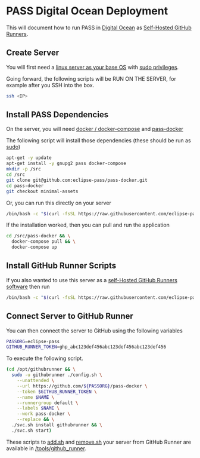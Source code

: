 # PASS Digital Ocean Deployment

This will document how to run PASS in [Digital Ocean](https://www.digitalocean.com)
as [Self-Hosted GitHub Runners](/docs/infra/self_hosted_github_runners.md).

## Create Server

You will first need a
[linux server as your base OS](https://docs.digitalocean.com/products/droplets/how-to/create/)
with [sudo privileges](https://en.wikipedia.org/wiki/Sudo).

Going forward, the following scripts will be RUN ON THE SERVER, for example
after you SSH into the box.

```bash
ssh <IP>
```

## Install PASS Dependencies

On the server, you will need [docker / docker-compose](https://docs.docker.com/compose/) and [pass-docker](https://github.com/eclipse-pass/pass-docker)

The following script will install those dependencies (these should be run as [sudo](https://en.wikipedia.org/wiki/Sudo))

```bash
apt-get -y update
apt-get install -y gnupg2 pass docker-compose
mkdir -p /src
cd /src
git clone git@github.com:eclipse-pass/pass-docker.git
cd pass-docker
git checkout minimal-assets
```

Or, you can run this directly on your server

```bash
/bin/bash -c "$(curl -fsSL https://raw.githubusercontent.com/eclipse-pass/main/main/tools/github_runner/deps.sh)"
```

If the installation worked, then you can pull and run the application

```bash
cd /src/pass-docker && \
  docker-compose pull && \
  docker-compose up
```

## Install GitHub Runner Scripts

If you also wanted to use this server as a
[self-Hosted GitHub Runners software](/docs/infra/self_hosted_github_runners.md)
then run

```bash
/bin/bash -c "$(curl -fsSL https://raw.githubusercontent.com/eclipse-pass/main/main/tools/github_runner/install.sh)"
```

## Connect Server to GitHub Runner

You can then connect the server to GitHub using the following variables

```bash
PASSORG=eclipse-pass
GITHUB_RUNNER_TOKEN=ghp_abc123def456abc123def456abc123def456
````

To execute the following script.

```bash
(cd /opt/githubrunner && \
  sudo -u githubrunner ./config.sh \
    --unattended \
    --url https://github.com/${PASSORG}/pass-docker \
    --token $GITHUB_RUNNER_TOKEN \
    --name $NAME \
    --runnergroup default \
    --labels $NAME \
    --work pass-docker \
    --replace && \
  ./svc.sh install githubrunner && \
  ./svc.sh start)
```

These scripts to [add.sh](/tools/github_runner/add.sh)
and [remove.sh](/tools/github_runner/remove.sh)
your server from GitHub Runner
are available in [/tools/github_runner](/tools/github_runner).

